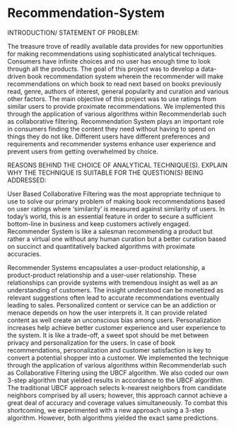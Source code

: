 # Recommendation-System

INTRODUCTION/ STATEMENT OF PROBLEM:

The treasure trove of readily available data provides for new opportunities for making recommendations using sophisticated analytical techniques. Consumers have infinite choices and no user has enough time to look through all the products. The goal of this project was to develop a data-driven book recommendation system wherein the recommender will make recommendations on which book to read next based on books previously read, genre, authors of interest, general popularity and curation and various other factors. The main objective of this project was to use ratings from similar users to provide proximate recommendations. We implemented this through the application of various algorithms within Recommenderlab such as collaborative filtering. Recommendation System plays an important role in consumers finding the content they need without having to spend on things they do not like. Different users have different preferences and requirements and recommender systems enhance user experience and prevent users from getting overwhelmed by choice.

REASONS BEHIND THE CHOICE OF ANALYTICAL TECHNIQUE(S). EXPLAIN WHY THE TECHNIQUE IS SUITABLE FOR THE QUESTION(S) BEING ADDRESSED:

User Based Collaborative Filtering was the most appropriate technique to use to solve our primary problem of making book recommendations based on user ratings where ‘similarity’ is measured against similarity of users. In today’s world, this is an essential feature in order to secure a sufficient bottom-line in business and keep customers actively engaged. Recommender System is like a salesman recommending a product but rather a virtual one without any human curation but a better curation based on succinct and quantitatively backed algorithms with proximate accuracies.

Recommender Systems encapsulates a user-product relationship, a product-product relationship and a user-user relationship. These relationships can provide systems with tremendous insight as well as an understanding of customers. The insight understood can be monetized as relevant suggestions often lead to accurate recommendations eventually leading to sales. Personalized content or service can be an addiction or menace depends on how the user interprets it. It can provide related content as well create an unconscious bias among users. Personalization increases help achieve better customer experience and user experience to the system. It is like a trade-off, a sweet spot should be met between privacy and personalization for the users. In case of book recommendations, personalization and customer satisfaction is key to convert a potential shopper into a customer.
We implemented the technique through the application of various algorithms within Recommenderlab such as Collaborative Filtering using the UBCF algorithm. We also coded our own 3-step algorithm that yielded results in accordance to the UBCF algorithm. The traditional UBCF approach selects k-nearest neighbors from candidate neighbors comprised by all users; however, this approach cannot achieve a great deal of accuracy and coverage values simultaneously. To combat this shortcoming, we experimented with a new approach using a 3-step algorithm. However, both algorithms yielded the exact same predictions.
